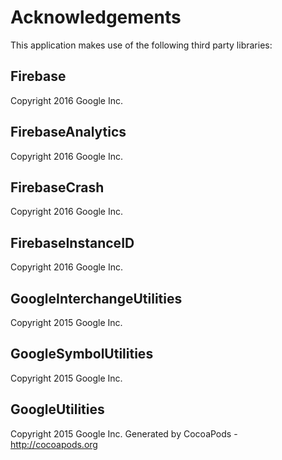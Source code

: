 # Acknowledgements
This application makes use of the following third party libraries:

## Firebase

Copyright 2016 Google Inc.

## FirebaseAnalytics

Copyright 2016 Google Inc.

## FirebaseCrash

Copyright 2016 Google Inc.

## FirebaseInstanceID

Copyright 2016 Google Inc.

## GoogleInterchangeUtilities

Copyright 2015 Google Inc.

## GoogleSymbolUtilities

Copyright 2015 Google Inc.

## GoogleUtilities

Copyright 2015 Google Inc.
Generated by CocoaPods - http://cocoapods.org
